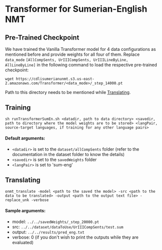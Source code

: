 # Transformer for Sumerian-English NMT

## Pre-Trained Checkpoint

We have trained the Vanilla Transformer model for 4 data configurations as mentioned before and provide weights for all four of them. Replace ```data_mode``` ```[AllCompSents, UrIIICompSents, UrIIILineByLine, AllLineByLine]``` in the following command to load the respective pre-trained checkpoint:

```
wget https://cdlisumerianunmt.s3.us-east-2.amazonaws.com/Transformer/<data_mode>/_step_14000.pt
```

Path to this directory needs to be mentioned while [Translating](https://github.com/cdli-gh/Unsupervised-NMT-for-Sumerian-English/blob/master/translation/transformer/README.md#translating).

## Training

```
sh runTransformerSumEn.sh <datadir, path to data directory> <savedir, path to directory where the model weights are to be stored> <langPair, source-target languages, if training for any other language pairs>
```

#### Default arguments:

- ```<datadir>``` is set to the ```dataset/allCompSents``` folder (refer to the documentation in the dataset folder to know the details) <br>
- ```<savedir>``` is set to the ```savedWeights``` folder <br>
- ```<langPair>``` is set to 'sum-eng' <br>

## Translating 

```
onmt_translate -model <path to the saved the model> -src <path to the data to be translated> -output <path to the output text file> -replace_unk -verbose
```

#### Sample arguments:
- model: ```../../savedWeights/_step_20000.pt``` 
- src: ```../../dataset/dataToUse/UrIIICompSents/test.sum``` 
- output: ```../../results/pred_eng.txt```
- verbose: 0 (if you don't wish to print the outputs while they are evaluated)

